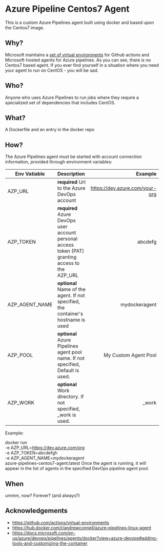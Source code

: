 # Azure Pipeline Centos7 Agent

This is a custom Azure Pipelines agent built using docker and based upon the Centos7 image. 

## Why?

Microsoft maintains a [set of virtual environments](https://github.com/actions/virtual-environments) for Github actions and Microsoft-hosted agents for Azure pipelines. 
As you can see, there is no Centos7 based agent. If you ever find yourself in a situation where you need your agent to run on CentOS - you will be sad.

## Who? 

Anyone who uses Azure Pipelines to run jobs where they require a specialized set of dependencies that includes CentOS.

## What? 

A Dockerfile and an entry in the docker repo

## How? 

The Azure Pipelines agent must be started with account connection information, provided through environment variables:

| Env Vatiable        | Description           | Example  |
| ------------- |:-------------| -----:|
| AZP_URL     | **required** Url to the Azure DevOps account | https://dev.azure.com/your-org |
| AZP_TOKEN     | **required** Azure DevOps user account personal access token (PAT) granting access to the AZP_URL     |   abcdefg |
| AZP_AGENT_NAME | **optional** Name of the agent. If not specified, the container's hostname is used    |  mydockeragent |
| AZP_POOL | **optional** Azure Pipelines agent pool name. If not specified, Default is used.   |  My Custom Agent Pool |
| AZP_WORK | **optional** Work directory. If not specified, _work is used.    |  _work |


Example:

docker run \
  -e AZP_URL=https://dev.azure.com/org \
  -e AZP_TOKEN=abcdefgh\
  -e AZP_AGENT_NAME=mydockeragent \
  azure-pipelines-centos7-agent:latest
Once the agent is running, it will appear in the list of agents in the specified DevOps pipeline agent pool.

## When

ummm, now? Forever? (and always?)


## Acknowledgements

- https://github.com/actions/virtual-environments
- https://hub.docker.com/r/andrewconnell/azure-pipelines-linux-agent
- https://docs.microsoft.com/en-us/azure/devops/pipelines/agents/docker?view=azure-devops#adding-tools-and-customizing-the-container